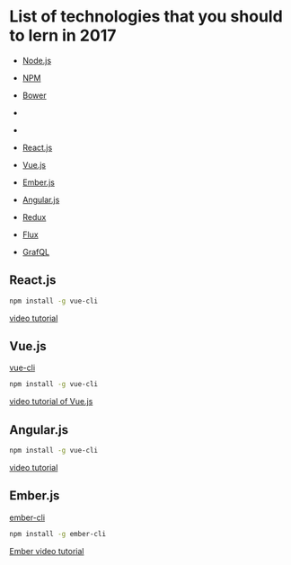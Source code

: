 List of technologies that you should to lern in 2017
====================================================
- [Node.js](#Node.js)
- [NPM](#NPM)
- [Bower](#Bower)
- [](#)
- [](#)

- [React.js](#React.js)
- [Vue.js](#Vue.js)
- [Ember.js](#Ember.js)
- [Angular.js](#Angular.js)
- [Redux](#Redux)
- [Flux](#Flux)
- [GrafQL](#GrafQL)


## React.js
```bash
npm install -g vue-cli
```
[video tutorial]()


## Vue.js    
[vue-cli](https://www.npmjs.com/package/vue-cli)
```bash
npm install -g vue-cli
```
[video tutorial of Vue.js](https://youtu.be/nyJSd6V2DRI?list=PL55RiY5tL51p-YU-Uw90qQH419BM4Iz07)


## Angular.js    
```bash
npm install -g vue-cli
```
[video tutorial]()


## Ember.js
[ember-cli](https://ember-cli.com/#overview)
```bash
npm install -g ember-cli
```
[Ember video tutorial](https://youtu.be/Ie-rWifNLkY?list=PL-lxoPS_1OXWBn3h1mNyX2ZVGYsn5-akf)